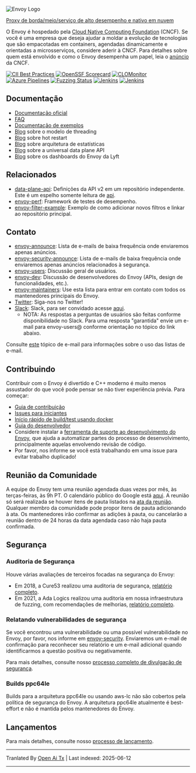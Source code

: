 ![Envoy Logo](https://github.com/envoyproxy/artwork/blob/main/PNG/Envoy_Logo_Final_PANTONE.png)

[Proxy de borda/meio/serviço de alto desempenho e nativo em nuvem](https://www.envoyproxy.io/)

O Envoy é hospedado pela [Cloud Native Computing Foundation](https://cncf.io) (CNCF). Se você é uma
empresa que deseja ajudar a moldar a evolução de tecnologias que são empacotadas em containers,
agendadas dinamicamente e orientadas a microsserviços, considere aderir à CNCF. Para detalhes sobre quem está
envolvido e como o Envoy desempenha um papel, leia o
[anúncio](https://www.cncf.io/blog/2017/09/13/cncf-hosts-envoy/) da CNCF.

[![CII Best Practices](https://bestpractices.coreinfrastructure.org/projects/1266/badge)](https://bestpractices.coreinfrastructure.org/projects/1266)
[![OpenSSF Scorecard](https://api.securityscorecards.dev/projects/github.com/envoyproxy/envoy/badge)](https://securityscorecards.dev/viewer/?uri=github.com/envoyproxy/envoy)
[![CLOMonitor](https://img.shields.io/endpoint?url=https://clomonitor.io/api/projects/cncf/envoy/badge)](https://clomonitor.io/projects/cncf/envoy)
[![Azure Pipelines](https://dev.azure.com/cncf/envoy/_apis/build/status/11?branchName=main)](https://dev.azure.com/cncf/envoy/_build/latest?definitionId=11&branchName=main)
[![Fuzzing Status](https://oss-fuzz-build-logs.storage.googleapis.com/badges/envoy.svg)](https://bugs.chromium.org/p/oss-fuzz/issues/list?sort=-opened&can=1&q=proj:envoy)
[![Jenkins](https://powerci.osuosl.org/buildStatus/icon?job=build-envoy-static-master&subject=ppc64le%20build)](https://powerci.osuosl.org/job/build-envoy-static-master/)
[![Jenkins](https://ibmz-ci.osuosl.org/buildStatus/icon?job=Envoy_IBMZ_CI&subject=s390x%20build)](https://ibmz-ci.osuosl.org/job/Envoy_IBMZ_CI/)

## Documentação

* [Documentação oficial](https://www.envoyproxy.io/)
* [FAQ](https://www.envoyproxy.io/docs/envoy/latest/faq/overview)
* [Documentação de exemplos](https://github.com/envoyproxy/examples/)
* [Blog](https://medium.com/@mattklein123/envoy-threading-model-a8d44b922310) sobre o modelo de threading
* [Blog](https://medium.com/@mattklein123/envoy-hot-restart-1d16b14555b5) sobre hot restart
* [Blog](https://medium.com/@mattklein123/envoy-stats-b65c7f363342) sobre arquitetura de estatísticas
* [Blog](https://medium.com/@mattklein123/the-universal-data-plane-api-d15cec7a) sobre a universal data plane API
* [Blog](https://medium.com/@mattklein123/lyfts-envoy-dashboards-5c91738816b1) sobre os dashboards do Envoy da Lyft

## Relacionados

* [data-plane-api](https://github.com/envoyproxy/data-plane-api): Definições da API v2 em um repositório
  independente. Este é um espelho somente leitura de [api](https://raw.githubusercontent.com/envoyproxy/envoy/main/api/).
* [envoy-perf](https://github.com/envoyproxy/envoy-perf): Framework de testes de desempenho.
* [envoy-filter-example](https://github.com/envoyproxy/envoy-filter-example): Exemplo de como adicionar novos filtros
  e linkar ao repositório principal.

## Contato

* [envoy-announce](https://groups.google.com/forum/#!forum/envoy-announce): Lista de e-mails de baixa
  frequência onde enviaremos apenas anúncios.
* [envoy-security-announce](https://groups.google.com/forum/#!forum/envoy-security-announce): Lista de e-mails de baixa
  frequência onde enviaremos apenas anúncios relacionados à segurança.
* [envoy-users](https://groups.google.com/forum/#!forum/envoy-users): Discussão geral de usuários.
* [envoy-dev](https://groups.google.com/forum/#!forum/envoy-dev): Discussão de desenvolvedores do Envoy (APIs,
  design de funcionalidades, etc.).
* [envoy-maintainers](https://groups.google.com/forum/#!forum/envoy-maintainers): Use esta lista
  para entrar em contato com todos os mantenedores principais do Envoy.
* [Twitter](https://twitter.com/EnvoyProxy/): Siga-nos no Twitter!
* [Slack](https://envoyproxy.slack.com/): Slack, para ser convidado acesse [aqui](https://communityinviter.com/apps/envoyproxy/envoy).
  * NOTA: As respostas a perguntas de usuários são feitas conforme disponibilidade no Slack. Para uma resposta "garantida" envie um e-mail
    para envoy-users@ conforme orientação no tópico do link abaixo.

Consulte [este](https://groups.google.com/forum/#!topic/envoy-announce/l9zjYsnS3TY) tópico de e-mail
para informações sobre o uso das listas de e-mail.

## Contribuindo

Contribuir com o Envoy é divertido e C++ moderno é muito menos assustador do que você pode pensar se não
tiver experiência prévia. Para começar:

* [Guia de contribuição](https://raw.githubusercontent.com/envoyproxy/envoy/main/CONTRIBUTING.md)
* [Issues para iniciantes](https://github.com/envoyproxy/envoy/issues?q=is%3Aopen+is%3Aissue+label%3Abeginner)
* [Início rápido de build/test usando docker](https://raw.githubusercontent.com/envoyproxy/envoy/main/ci#building-and-running-tests-as-a-developer)
* [Guia do desenvolvedor](https://raw.githubusercontent.com/envoyproxy/envoy/main/DEVELOPER.md)
* Considere instalar a [ferramenta de suporte ao desenvolvimento do Envoy](https://github.com/envoyproxy/envoy/blob/main/support/README.md), que ajuda a automatizar partes do processo de desenvolvimento, principalmente aquelas envolvendo revisão de código.
* Por favor, nos informe se você está trabalhando em uma issue para evitar trabalho duplicado!

## Reunião da Comunidade

A equipe do Envoy tem uma reunião agendada duas vezes por mês, às terças-feiras, às 9h PT. O calendário público
do Google está [aqui](https://goo.gl/PkDijT).  A reunião só será realizada
se houver itens de pauta listados na [ata da reunião](https://goo.gl/5Cergb).  Qualquer membro da comunidade pode
propor itens de pauta adicionando à ata.  Os mantenedores irão confirmar
as adições à pauta, ou cancelarão a reunião dentro de 24 horas da data agendada caso não haja pauta confirmada.

## Segurança

### Auditoria de Segurança

Houve várias avaliações de terceiros focadas na segurança do Envoy:
* Em 2018, a Cure53 realizou uma auditoria de segurança, [relatório completo](https://raw.githubusercontent.com/envoyproxy/envoy/main/docs/security/audit_cure53_2018.pdf).
* Em 2021, a Ada Logics realizou uma auditoria em nossa infraestrutura de fuzzing, com recomendações de melhorias, [relatório completo](https://raw.githubusercontent.com/envoyproxy/envoy/main/docs/security/audit_fuzzer_adalogics_2021.pdf).

### Relatando vulnerabilidades de segurança

Se você encontrou uma vulnerabilidade ou uma possível vulnerabilidade no Envoy, por favor, nos informe em
[envoy-security](mailto:envoy-security@googlegroups.com). Enviaremos um e-mail de confirmação
para reconhecer seu relatório e um e-mail adicional quando identificarmos a questão
positiva ou negativamente.

Para mais detalhes, consulte nosso [processo completo de divulgação de segurança](https://raw.githubusercontent.com/envoyproxy/envoy/main/SECURITY.md).

### Builds ppc64le

Builds para a arquitetura ppc64le ou usando aws-lc não são cobertos pela política de segurança do Envoy. A arquitetura ppc64le atualmente é best-effort e não é mantida pelos mantenedores do Envoy.

## Lançamentos

Para mais detalhes, consulte nosso [processo de lançamento](https://github.com/envoyproxy/envoy/blob/main/RELEASES.md).

---

Tranlated By [Open Ai Tx](https://github.com/OpenAiTx/OpenAiTx) | Last indexed: 2025-06-12

---